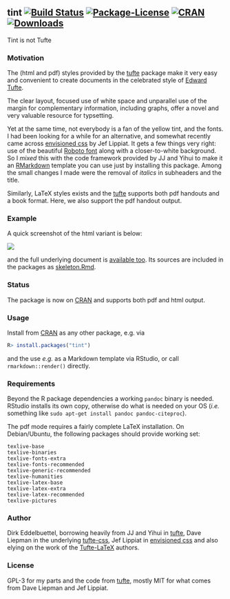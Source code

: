 ## tint [![Build Status](https://travis-ci.org/eddelbuettel/tint.svg)](https://travis-ci.org/eddelbuettel/tint) [![Package-License](http://img.shields.io/badge/license-GPL--3-brightgreen.svg?style=flat)](http://www.gnu.org/licenses/gpl-3.0.html) [![CRAN](http://www.r-pkg.org/badges/version/tint)](https://cran.r-project.org/package=tint) [![Downloads](http://cranlogs.r-pkg.org/badges/tint?color=brightgreen)](http://www.r-pkg.org/pkg/tint)

Tint is not Tufte

### Motivation

The (html and pdf) styles provided by the [tufte](https://cran.r-project.org/package=tufte) package
make it very easy and convenient to create documents in the celebrated style of
[Edward Tufte](https://www.edwardtufte.com/tufte/).

The clear layout, focused use of white space and unparallel use of the margin for complementary
information, including graphs, offer a novel and very valuable resource for typsetting.

Yet at the same time, not everybody is a fan of the yellow tint, and the fonts.  I had been looking
for a while for an alternative, and somewhat recently came across
[envisioned css](https://github.com/nogginfuel/envisioned-css) by Jef Lippiat.  It gets a few things
very right: use of the beautiful [Roboto font](https://fonts.google.com/specimen/Roboto) along with
a closer-to-white background.  So I _mixed_ this with the code framework provided by JJ and Yihui to
make it an [RMarkdown](http://rmarkdown.rstudio.com/) template you can use just by installing this
package. Among the small changes I made were the removal of _italics_ in subheaders and the title.

Similarly, LaTeX styles exists and the
[tufte](https://cran.r-project.org/package=tufte) supports both pdf
handouts and a book format.  Here, we also support the pdf handout
output.

### Example

A quick screenshot of the html variant is below:

![](http://eddelbuettel.github.com/tint/tint-region.png)

and the full underlying document is [available too](http://eddelbuettel.github.com/tint/).  Its sources 
are included in the packages as
[skeleton.Rmd](https://github.com/eddelbuettel/tint/blob/master/inst/rmarkdown/templates/html/skeleton/skeleton.Rmd).

### Status

The package is now on [CRAN](https://cran.r-project.org/package=tint) and
supports both pdf and html output.

### Usage 

Install from [CRAN](https://cran.r-project.org) as any other package, e.g. via

```r
R> install.packages("tint")
```

and the use _e.g._ as a Markdown template via RStudio, or call `rmarkdown::render()` directly.

### Requirements

Beyond the R package dependencies a working `pandoc` binary is needed. RStudio installs
its own copy, otherwise do what is needed on your OS (_i.e._ something like `sudo apt-get
install pandoc pandoc-citeproc`).

The pdf mode requires a fairly complete LaTeX installation.  On Debian/Ubuntu, the
following packages should provide working set:

```
texlive-base
texlive-binaries
texlive-fonts-extra
texlive-fonts-recommended
texlive-generic-recommended
texlive-humanities
texlive-latex-base
texlive-latex-extra
texlive-latex-recommended
texlive-pictures
```

### Author

Dirk Eddelbuettel, borrowing heavily from JJ and Yihui in
[tufte](https://cran.r-project.org/package=tufte), Dave Liepman in the underlying
[tufte-css](https://github.com/edwardtufte/tufte-css), Jef Lippiat in
[envisioned css](https://github.com/nogginfuel/envisioned-css) and also elying on the work
of the [Tufte-LaTeX](https://tufte-latex.github.io/tufte-latex/) authors.

### License

GPL-3 for my parts and the code from [tufte](https://cran.r-project.org/package=tufte),
mostly MIT for what comes from Dave Liepman and Jef Lippiat.
